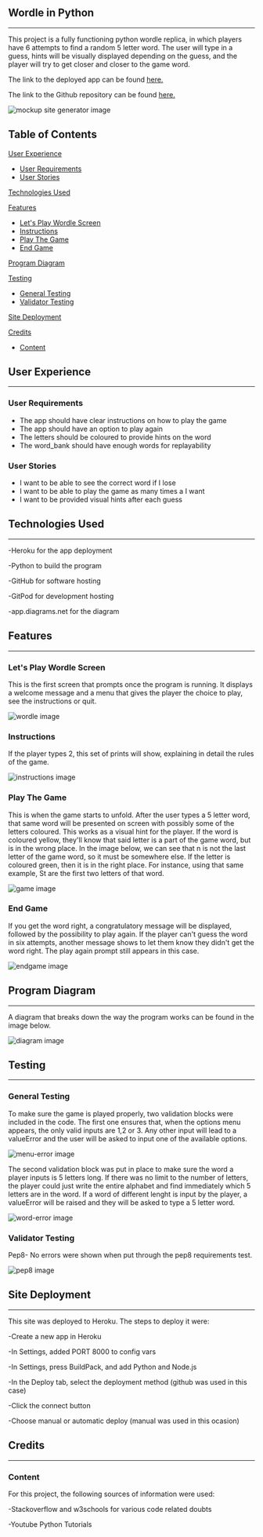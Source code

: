

## Wordle in Python

------

This project is a fully functioning python wordle replica, in which players have 6 attempts to find 
a random 5 letter word. The user will type in a guess, hints will be visually displayed depending on the guess, and the player will try to get closer and closer to the game word. 


The link to the deployed app can be found [here.](https://wordle-in-python.herokuapp.com//)

The link to the Github repository can be found [here.](https://github.com/FranciscoBarreira/python-project/)


![mockup site generator image](/assets/images/mockup-quiz.png "mockup preview")

## Table of Contents 

[User Experience](#user-experience)

   - [User Requirements](#user-requirements)
   - [User Stories](#user-stories)



[Technologies Used](#technologies-used) 

[Features](#features)   

   - [Let's Play Wordle Screen](#lets-play-wordle-screen)
   - [Instructions](#instructions) 
   - [Play The Game](#play-the-game)
   - [End Game](#end-game)

[Program Diagram](#program-diagram)    


[Testing](#testing)   

   - [General Testing](#general-testing)
   - [Validator Testing](#validator-testing)


[Site Deployment](#site-deployment) 

[Credits](#credits)   

   - [Content](#content) 
  


## User Experience 
<a name="user-experience"></a>

------


### User Requirements 
<a name="user-requirements"></a>

- The app should have clear instructions on how to play the game
- The app should have an option to play again
- The letters should be coloured to provide hints on the word
- The word_bank should have enough words for replayability



### User Stories
 <a name="user-stories"></a>

- I want to be able to see the correct word if I lose
- I want to be able to play the game as many times a I want
- I want to be provided visual hints after each guess




## Technologies Used
<a name="technologies-used"></a>

------



-Heroku for the app deployment

-Python to build the program

-GitHub for software hosting

-GitPod for development hosting

-app.diagrams.net for the diagram


## Features  
<a name="features"></a>

------

### Let's Play Wordle Screen
<a name="lets-play-wordle-screen"></a>
  
This is the first screen that prompts once the program is running. It displays a welcome 
message and a menu that gives the player the choice to play, see the instructions or quit.

![wordle image](/images/wordle-screen.png "wordle")



### Instructions
<a name="instructions"></a>

If the player types 2, this set of prints will show, explaining in detail the rules of the game.

![instructions image](/images/instructions-image.png "instructions")


### Play The Game
<a name="play-the-game"></a>

This is when the game starts to unfold. After the user types a 5 letter word, that same word will be presented on screen with possibly some of the letters coloured. This works as a visual hint for
the player. If the word is coloured yellow, they'll know that said letter is a part of the game word, but is in the wrong place. In the image below, we can see that n is not the last letter of the game word, so it must be somewhere else. If the letter is coloured green, then it is in the right place. For instance, using that same example, St are the first two letters of that word.

![game image](/images/game-image.png "game")


### End Game
<a name="end-game"></a>

If you get the word right, a congratulatory message will be displayed, followed by the possibility to play again. If the player can't guess the word in six attempts, another message shows to let them know they didn't get the word right. The play again prompt still appears in this case.  

![endgame image](/images/endgame-image.png "endgame")



## Program Diagram
<a name="program-diagram"></a>

------



A diagram that breaks down the way the program works can be found in the image below.

![diagram image](/images/diagram.png "diagram")


## Testing
<a name="testing"></a>

------

### General Testing
<a name="general-testing"></a>

To make sure the game is played properly, two validation blocks were included in the code. 
The first one ensures that, when the options menu appears, the only valid inputs are 1,2 or 3. Any other input will lead to a valueError and the user will be asked to input one of the available options.

![menu-error image](/images/menu-error.png "menu-error")

The second validation block was put in place to make sure the word a player inputs is 5 letters long. If there was no limit to the number of letters, the player could just write the entire alphabet and find immediately which 5 letters are in the word. If a word of different lenght is input by the player, a valueError will be raised and they will be asked to type a 5 letter word.

![word-error image](/images/word-error.png "word-error")



### Validator Testing
<a name="validator-testing"></a>

Pep8- No errors were shown when put through the pep8 requirements test.

![pep8 image](/images/pep8.png "pep8")



## Site Deployment
<a name="site-deployment"></a>

------

This site was deployed to Heroku. The steps to deploy it were:

-Create a new app in Heroku 

-In Settings, added PORT 8000 to config vars

-In Settings, press BuildPack, and add Python and Node.js 

-In the Deploy tab, select the deployment method (github was used in this case)

-Click the connect button

-Choose manual or automatic deploy (manual was used in this ocasion)



## Credits
<a name="credits"></a>

------


### Content
 <a name="content"></a>

For this project, the following sources of information were used:

-Stackoverflow and w3schools for various code related doubts

-Youtube Python Tutorials


